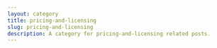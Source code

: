 ```yaml
---
layout: category
title: pricing-and-licensing
slug: pricing-and-licensing
description: A category for pricing-and-licensing related posts.
---
```

